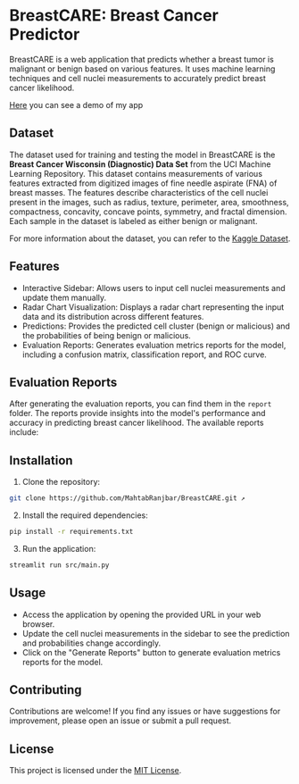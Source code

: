 # BreastCARE: Breast Cancer Predictor

BreastCARE is a web application that predicts whether a breast tumor is malignant or benign based on various features. It uses machine learning techniques and cell nuclei measurements to accurately predict breast cancer likelihood.

[Here](./assets/images/) you can see a demo of my app


## Dataset

The dataset used for training and testing the model in BreastCARE is the **Breast Cancer Wisconsin (Diagnostic) Data Set** from the UCI Machine Learning Repository. This dataset contains measurements of various features extracted from digitized images of fine needle aspirate (FNA) of breast masses. The features describe characteristics of the cell nuclei present in the images, such as radius, texture, perimeter, area, smoothness, compactness, concavity, concave points, symmetry, and fractal dimension. Each sample in the dataset is labeled as either benign or malignant.

For more information about the dataset, you can refer to the [Kaggle Dataset](https://www.kaggle.com/datasets/uciml/breast-cancer-wisconsin-data).

## Features

- Interactive Sidebar: Allows users to input cell nuclei measurements and update them manually.
- Radar Chart Visualization: Displays a radar chart representing the input data and its distribution across different features.
- Predictions: Provides the predicted cell cluster (benign or malicious) and the probabilities of being benign or malicious.
- Evaluation Reports: Generates evaluation metrics reports for the model, including a confusion matrix, classification report, and ROC curve.

## Evaluation Reports

After generating the evaluation reports, you can find them in the `report` folder. The reports provide insights into the model's performance and accuracy in predicting breast cancer likelihood. The available reports include:


## Installation

1. Clone the repository:
```bash
git clone https://github.com/MahtabRanjbar/BreastCARE.git ↗
```
2. Install the required dependencies:
```bash
pip install -r requirements.txt
```

3. Run the application:
```bash
streamlit run src/main.py
```

## Usage

- Access the application by opening the provided URL in your web browser.
- Update the cell nuclei measurements in the sidebar to see the prediction and probabilities change accordingly.
- Click on the "Generate Reports" button to generate evaluation metrics reports for the model.

## Contributing

Contributions are welcome! If you find any issues or have suggestions for improvement, please open an issue or submit a pull request.

## License

This project is licensed under the [MIT License](LICENSE).